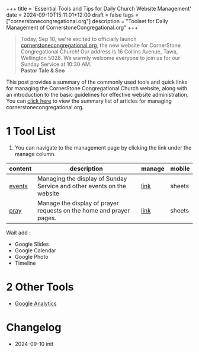 +++
title = 'Essential Tools and Tips for Daily Church Website Management'
date = 2024-09-10T15:11:01+12:00
draft = false
tags = ["cornerstonecongregational.org"]
description = "Toolset for Daily Management of CornerstoneCongregational.org"
+++
> Today, Sep 10, we're excited to officially launch [cornerstonecongregational.org](https://cornerstonecongregational.org), the new website for CornerStone Congregational Church! Our address is 16 Collins Avenue, Tawa, Wellington 5028. We warmly welcome everyone to join us for our Sunday Service at 10:30 AM.   
> **Pastor Tale & Seo** 

This post provides a summary of the commonly used tools and quick links for managing the CornerStone Congregational Church website, along with an introduction to the basic guidelines for effective website administration.  
You can [click here](https://moloxiao.github.io/tags/cornerstonecongregational.org/) to view the summary list of articles for managing cornerstonecongregational.org.

# 1 Tool List

1. You can navigate to the management page by clicking the link under the manage column.  


|content|description|manage|mobile|
|--|----|--|--|
|[events](https://cornerstonecongregational.org/next)|Managing the display of Sunday Service and other events on the website|[link](https://docs.google.com/spreadsheets/d/15lUgUJiUdOuExspq30az6ph5tpU1tOiSgs3Km22ev4s)|sheets|
|[pray](https://cornerstonecongregational.org/pray)|Manage the display of prayer requests on the home and prayer pages.|[link](https://docs.google.com/spreadsheets/d/1Pq64xZKJxRluh-ssXw6TjSEKwN2UKHc8WXPUWXIxCC4)|sheets|  

Wait add : 
* Google Slides
* Google Calendar
* Google Photo
* Timeline

# 2 Other Tools

* [Google Analytics](https://analytics.google.com/)  


# Changelog

* 2024-09-10 init

